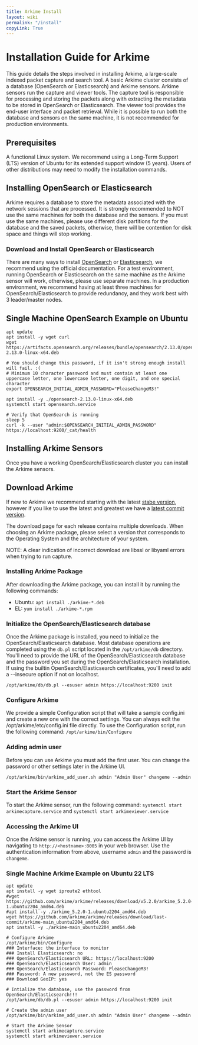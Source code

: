 ```yaml
---
title: Arkime Install
layout: wiki
permalink: "/install"
copyLink: True
---
```


<div class="full-height-and-width-container with-footer p-3" markdown="1">


# Installation Guide for Arkime

This guide details the steps involved in installing Arkime, a large-scale indexed packet capture and search tool.
A basic Arkime cluster consists of a database (OpenSearch or Elasticsearch) and Arkime sensors.
Arkime sensors run the capture and viewer tools.
The capture tool is responsible for processing and storing the packets along with extracting the metadata to be stored in OpenSearch or Elasticsearch.
The viewer tool provides the end-user interface and packet retrieval.
While it is possible to run both the database and sensors on the same machine, it is not recommended for production environments.

## Prerequisites

A functional Linux system.
We recommend using a Long-Term Support (LTS) version of Ubuntu for its extended support window (5 years).
Users of other distributions may need to modify the installation commands.

## Installing OpenSearch or Elasticsearch

Arkime requires a database to store the metadata associated with the network sessions that are processed.
It is strongly recommended to NOT use the same machines for both the database and the sensors.
If you must use the same machines, please use different disk partitions for the database and the saved packets, otherwise, there will be contention for disk space and things will stop working.

### Download and Install OpenSearch or Elasticsearch

There are many ways to install [OpenSearch](https://opensearch.org/downloads.html) or [Elasticsearch](https://www.elastic.co/downloads/elasticsearch), we recommend using the official documentation.
For a test environment, running OpenSearch or Elasticsearch on the same machine as the Arkime sensor will work, otherwise, please use separate machines.
In a production environment, we recommend having at least three machines for OpenSearch/Elasticsearch to provide redundancy, and they work best with 3 leader/master nodes.


## Single Machine OpenSearch Example on Ubuntu
```
apt update
apt install -y wget curl
wget https://artifacts.opensearch.org/releases/bundle/opensearch/2.13.0/opensearch-2.13.0-linux-x64.deb

# You should change this password, if it isn't strong enough install will fail. :(
# Minimum 10 character password and must contain at least one uppercase letter, one lowercase letter, one digit, and one special character
export OPENSEARCH_INITIAL_ADMIN_PASSWORD="PleaseChangeM3!"

apt install -y ./opensearch-2.13.0-linux-x64.deb
systemctl start opensearch.service

# Verify that OpenSearch is running
sleep 5
curl -k --user "admin:$OPENSEARCH_INITIAL_ADMIN_PASSWORD" https://localhost:9200/_cat/health

```


## Installing Arkime Sensors

Once you have a working OpenSearch/Elasticsearch cluster you can install the Arkime sensors.

## Download Arkime

If new to Arkime we recommend starting with the latest [stabe version](https://github.com/arkime/arkime/releases/latest), however if you like to use the latest and greatest we have a [latest commit version](https://github.com/arkime/arkime/releases/last-commit).

The download page for each release contains multiple downloads.
When choosing an Arkime package, please select a version that corresponds to the Operating System and the architecture of your system.

NOTE: A clear indication of incorrect download are libssl or libyaml errors when trying to run capture.

### Installing Arkime Package

After downloading the Arkime package, you can install it by running the following commands:
* Ubuntu: `apt install ./arkime-*.deb`
* EL: `yum install ./arkime-*.rpm`

### Initialize the OpenSearch/Elasticsearch database

Once the Arkime package is installed, you need to initialize the OpenSearch/Elasticsearch database.
Most database operations are completed using the `db.pl` script located in the `/opt/arkime/db` directory.
You'll need to provide the URL of the OpenSearch/Elasticsearch database and the password you set during the OpenSearch/Elasticsearch installation.
If using the builtin OpenSearch/Elasticsearch certificates, you'll need to add a --insecure option if not on localhost.
```
/opt/arkime/db/db.pl --esuser admin https://localhost:9200 init
```

### Configure Arkime

We provide a simple Configuration script that will take a sample config.ini and create a new one with the correct settings.
You can always edit the /opt/arkime/etc/config.ini file directly.
To use the Configuration script, run the following command: `/opt/arkime/bin/Configure`

### Adding admin user

Before you can use Arkime you must add the first user.
You can change the password or other settings later in the Arkime UI.
```
/opt/arkime/bin/arkime_add_user.sh admin "Admin User" changeme --admin
```

### Start the Arkime Sensor

To start the Arkime sensor, run the following command: `systemctl start arkimecapture.service` and `systemctl start arkimeviewer.service`

### Accessing the Arkime UI

Once the Arkime sensor is running, you can access the Arkime UI by navigating to `http://<hostname>:8005` in your web browser.
Use the authentication information from above, username `admin` and the password is `changeme`.

### Single Machine Arkime Example on Ubuntu 22 LTS
```
apt update
apt install -y wget iproute2 ethtool
#wget https://github.com/arkime/arkime/releases/download/v5.2.0/arkime_5.2.0-1.ubuntu2204_amd64.deb
#apt install -y ./arkime_5.2.0-1.ubuntu2204_amd64.deb
wget https://github.com/arkime/arkime/releases/download/last-commit/arkime-main_ubuntu2204_amd64.deb
apt install -y ./arkime-main_ubuntu2204_amd64.deb

# Configure Arkime
/opt/arkime/bin/Configure
### Interface: the interface to monitor
### Install Elasticsearch: no
### OpenSearch/Elasticsearch URL: https://localhost:9200
### OpenSearch/Elasticsearch User: admin
### OpenSearch/Elasticsearch Password: PleaseChangeM3!
### Password: A new password, not the ES password
### Download GeoIP: yes

# Intialize the database, use the password from OpenSearch/Elasticsearch!!!
/opt/arkime/db/db.pl --esuser admin https://localhost:9200 init

# Create the admin user
/opt/arkime/bin/arkime_add_user.sh admin "Admin User" changeme --admin

# Start the Arkime Sensor
systemctl start arkimecapture.service
systemctl start arkimeviewer.service
```

</div>
